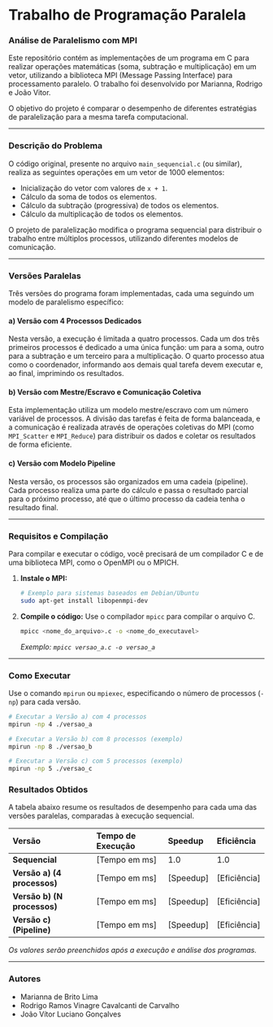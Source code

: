 # Trabalho de Programação Paralela

### **Análise de Paralelismo com MPI**

Este repositório contém as implementações de um programa em C para realizar operações matemáticas (soma, subtração e multiplicação) em um vetor, utilizando a biblioteca MPI (Message Passing Interface) para processamento paralelo. O trabalho foi desenvolvido por Marianna, Rodrigo e João Vitor.

O objetivo do projeto é comparar o desempenho de diferentes estratégias de paralelização para a mesma tarefa computacional.

-----

### **Descrição do Problema**

O código original, presente no arquivo `main_sequencial.c` (ou similar), realiza as seguintes operações em um vetor de 1000 elementos:

  * Inicialização do vetor com valores de `x + 1`.
  * Cálculo da soma de todos os elementos.
  * Cálculo da subtração (progressiva) de todos os elementos.
  * Cálculo da multiplicação de todos os elementos.

O projeto de paralelização modifica o programa sequencial para distribuir o trabalho entre múltiplos processos, utilizando diferentes modelos de comunicação.

-----

### **Versões Paralelas**

Três versões do programa foram implementadas, cada uma seguindo um modelo de paralelismo específico:

#### **a) Versão com 4 Processos Dedicados**

Nesta versão, a execução é limitada a quatro processos. Cada um dos três primeiros processos é dedicado a uma única função: um para a soma, outro para a subtração e um terceiro para a multiplicação. O quarto processo atua como o coordenador, informando aos demais qual tarefa devem executar e, ao final, imprimindo os resultados.

#### **b) Versão com Mestre/Escravo e Comunicação Coletiva**

Esta implementação utiliza um modelo mestre/escravo com um número variável de processos. A divisão das tarefas é feita de forma balanceada, e a comunicação é realizada através de operações coletivas do MPI (como `MPI_Scatter` e `MPI_Reduce`) para distribuir os dados e coletar os resultados de forma eficiente.

#### **c) Versão com Modelo Pipeline**

Nesta versão, os processos são organizados em uma cadeia (pipeline). Cada processo realiza uma parte do cálculo e passa o resultado parcial para o próximo processo, até que o último processo da cadeia tenha o resultado final.

-----

### **Requisitos e Compilação**

Para compilar e executar o código, você precisará de um compilador C e de uma biblioteca MPI, como o OpenMPI ou o MPICH.

1.  **Instale o MPI:**

    ```bash
    # Exemplo para sistemas baseados em Debian/Ubuntu
    sudo apt-get install libopenmpi-dev
    ```

2.  **Compile o código:**
    Use o compilador `mpicc` para compilar o arquivo C.

    ```bash
    mpicc <nome_do_arquivo>.c -o <nome_do_executavel>
    ```

    *Exemplo: `mpicc versao_a.c -o versao_a`*

-----

### **Como Executar**

Use o comando `mpirun` ou `mpiexec`, especificando o número de processos (`-np`) para cada versão.

```bash
# Executar a Versão a) com 4 processos
mpirun -np 4 ./versao_a

# Executar a Versão b) com 8 processos (exemplo)
mpirun -np 8 ./versao_b

# Executar a Versão c) com 5 processos (exemplo)
mpirun -np 5 ./versao_c
```

### **Resultados Obtidos**

A tabela abaixo resume os resultados de desempenho para cada uma das versões paralelas, comparadas à execução sequencial.

| Versão | Tempo de Execução | Speedup | Eficiência |
| :--- | :--- | :--- | :--- |
| **Sequencial** | [Tempo em ms] | 1.0 | 1.0 |
| **Versão a) (4 processos)** | [Tempo em ms] | [Speedup] | [Eficiência] |
| **Versão b) (N processos)** | [Tempo em ms] | [Speedup] | [Eficiência] |
| **Versão c) (Pipeline)** | [Tempo em ms] | [Speedup] | [Eficiência] |

*Os valores serão preenchidos após a execução e análise dos programas.*

-----

### **Autores**

  * Marianna de Brito Lima
  * Rodrigo Ramos Vinagre Cavalcanti de Carvalho
  * João Vítor Luciano Gonçalves
